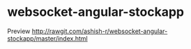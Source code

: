 # websocket-angular-stockapp
Preview http://rawgit.com/ashish-r/websocket-angular-stockapp/master/index.html
